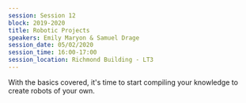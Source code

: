 ```yaml
---
session: Session 12
block: 2019-2020
title: Robotic Projects
speakers: Emily Maryon & Samuel Drage
session_date: 05/02/2020
session_time: 16:00-17:00
session_location: Richmond Building - LT3
---
```

With the basics covered, it's time to start compiling your knowledge to create robots of your own.
